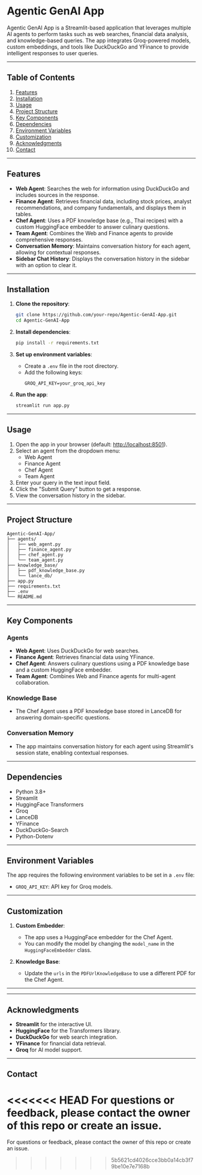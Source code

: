 # Agentic GenAI App

Agentic GenAI App is a Streamlit-based application that leverages multiple AI agents to perform tasks such as web searches, financial data analysis, and knowledge-based queries. The app integrates Groq-powered models, custom embeddings, and tools like DuckDuckGo and YFinance to provide intelligent responses to user queries.

---

## Table of Contents
1. [Features](#features)
2. [Installation](#installation)
3. [Usage](#usage)
4. [Project Structure](#project-structure)
5. [Key Components](#key-components)
6. [Dependencies](#dependencies)
7. [Environment Variables](#environment-variables)
8. [Customization](#customization)
9. [Acknowledgments](#acknowledgments)
10. [Contact](#contact)

---

## Features

- **Web Agent**: Searches the web for information using DuckDuckGo and includes sources in the response.
- **Finance Agent**: Retrieves financial data, including stock prices, analyst recommendations, and company fundamentals, and displays them in tables.
- **Chef Agent**: Uses a PDF knowledge base (e.g., Thai recipes) with a custom HuggingFace embedder to answer culinary questions.
- **Team Agent**: Combines the Web and Finance agents to provide comprehensive responses.
- **Conversation Memory**: Maintains conversation history for each agent, allowing for contextual responses.
- **Sidebar Chat History**: Displays the conversation history in the sidebar with an option to clear it.

---

## Installation

1. **Clone the repository**:
   ```bash
   git clone https://github.com/your-repo/Agentic-GenAI-App.git
   cd Agentic-GenAI-App
   ```

2. **Install dependencies**:
   ```bash
   pip install -r requirements.txt
   ```

3. **Set up environment variables**:
   - Create a `.env` file in the root directory.
   - Add the following keys:
     ```
     GROQ_API_KEY=your_groq_api_key
     ```

4. **Run the app**:
   ```bash
   streamlit run app.py
   ```

---

## Usage

1. Open the app in your browser (default: [http://localhost:8501](http://localhost:8501)).
2. Select an agent from the dropdown menu:
   - Web Agent
   - Finance Agent
   - Chef Agent
   - Team Agent
3. Enter your query in the text input field.
4. Click the "Submit Query" button to get a response.
5. View the conversation history in the sidebar.

---

## Project Structure

```
Agentic-GenAI-App/
├── agents/
│   ├── web_agent.py
│   ├── finance_agent.py
│   ├── chef_agent.py
│   └── team_agent.py
├── knowledge_base/
│   ├── pdf_knowledge_base.py
│   └── lance_db/
├── app.py
├── requirements.txt
├── .env
└── README.md
```

---

## Key Components

### Agents
- **Web Agent**: Uses DuckDuckGo for web searches.
- **Finance Agent**: Retrieves financial data using YFinance.
- **Chef Agent**: Answers culinary questions using a PDF knowledge base and a custom HuggingFace embedder.
- **Team Agent**: Combines Web and Finance agents for multi-agent collaboration.

### Knowledge Base
- The Chef Agent uses a PDF knowledge base stored in LanceDB for answering domain-specific questions.

### Conversation Memory
- The app maintains conversation history for each agent using Streamlit's session state, enabling contextual responses.

---

## Dependencies

- Python 3.8+
- Streamlit
- HuggingFace Transformers
- Groq
- LanceDB
- YFinance
- DuckDuckGo-Search
- Python-Dotenv

---

## Environment Variables

The app requires the following environment variables to be set in a `.env` file:

- `GROQ_API_KEY`: API key for Groq models.

---

## Customization

1. **Custom Embedder**:
   - The app uses a HuggingFace embedder for the Chef Agent.
   - You can modify the model by changing the `model_name` in the `HuggingFaceEmbedder` class.

2. **Knowledge Base**:
   - Update the `urls` in the `PDFUrlKnowledgeBase` to use a different PDF for the Chef Agent.

---



---

## Acknowledgments

- **Streamlit** for the interactive UI.
- **HuggingFace** for the Transformers library.
- **DuckDuckGo** for web search integration.
- **YFinance** for financial data retrieval.
- **Groq** for AI model support.

---

## Contact

<<<<<<< HEAD
For questions or feedback, please contact the owner of this repo or create an issue.
=======
For questions or feedback, please contact the owner of this repo or create an issue.
>>>>>>> 5b5621cd4026cce3bb0a14cb3f79be10e7e7168b
